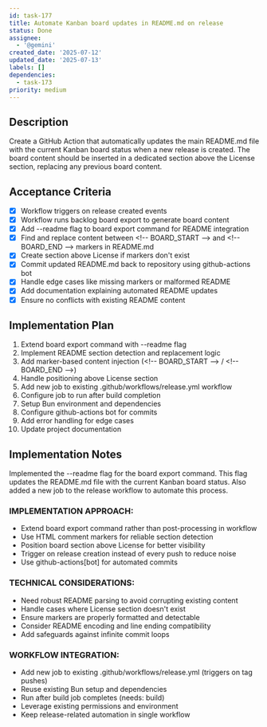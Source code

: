```yaml
---
id: task-177
title: Automate Kanban board updates in README.md on release
status: Done
assignee:
  - '@gemini'
created_date: '2025-07-12'
updated_date: '2025-07-13'
labels: []
dependencies:
  - task-173
priority: medium
---
```


## Description

Create a GitHub Action that automatically updates the main README.md file with the current Kanban board status when a new release is created. The board content should be inserted in a dedicated section above the License section, replacing any previous board content.

## Acceptance Criteria

- [x] Workflow triggers on release created events
- [x] Workflow runs backlog board export to generate board content
- [x] Add --readme flag to board export command for README integration
- [x] Find and replace content between <\!-- BOARD_START --> and <\!-- BOARD_END --> markers in README.md
- [x] Create section above License if markers don't exist
- [x] Commit updated README.md back to repository using github-actions bot
- [x] Handle edge cases like missing markers or malformed README
- [x] Add documentation explaining automated README updates
- [x] Ensure no conflicts with existing README content

## Implementation Plan

1. Extend board export command with --readme flag
2. Implement README section detection and replacement logic  
3. Add marker-based content injection (<\!-- BOARD_START --> / <\!-- BOARD_END -->)
4. Handle positioning above License section
5. Add new job to existing .github/workflows/release.yml workflow  
6. Configure job to run after build completion
7. Setup Bun environment and dependencies
8. Configure github-actions bot for commits
9. Add error handling for edge cases
10. Update project documentation

## Implementation Notes

Implemented the --readme flag for the board export command. This flag updates the README.md file with the current Kanban board status. Also added a new job to the release workflow to automate this process.

### IMPLEMENTATION APPROACH:
- Extend board export command rather than post-processing in workflow
- Use HTML comment markers for reliable section detection
- Position board section above License for better visibility
- Trigger on release creation instead of every push to reduce noise
- Use github-actions[bot] for automated commits

### TECHNICAL CONSIDERATIONS:
- Need robust README parsing to avoid corrupting existing content
- Handle cases where License section doesn't exist
- Ensure markers are properly formatted and detectable
- Consider README encoding and line ending compatibility
- Add safeguards against infinite commit loops

### WORKFLOW INTEGRATION:
- Add new job to existing .github/workflows/release.yml (triggers on tag pushes)  
- Reuse existing Bun setup and dependencies
- Run after build job completes (needs: build)
- Leverage existing permissions and environment
- Keep release-related automation in single workflow
